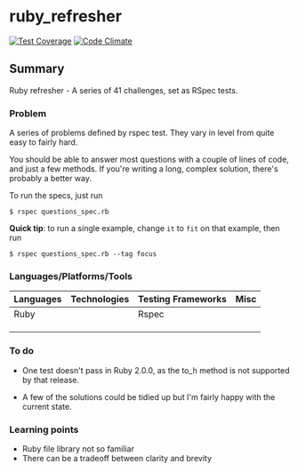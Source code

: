 # ruby_refresher

[![Test Coverage](https://codeclimate.com/github/chandley/ruby_refresher/badges/coverage.svg)](https://codeclimate.com/github/chandley/ruby_refresher)
[![Code Climate](https://codeclimate.com/github/chandley/ruby_refresher/badges/gpa.svg)](https://codeclimate.com/github/chandley/ruby_refresher)

## Summary

Ruby refresher - A series of 41 challenges, set as RSpec tests.

### Problem

A series of problems defined by rspec test. They vary in level from quite easy to fairly hard. 

You should be able to answer most questions with a couple of lines of code, and just a few methods. If you're writing a long, complex solution, there's probably a better way.

To run the specs, just run

~~~
$ rspec questions_spec.rb
~~~

**Quick tip**: to run a single example, change `it` to `fit` on that example, then run

~~~
$ rspec questions_spec.rb --tag focus
~~~



### Languages/Platforms/Tools

| Languages | Technologies  | Testing Frameworks| Misc
| :-------------------------------------------- |:--------------|:-----------|:----|
| Ruby      |               | Rspec             |               |
|           |               |                   |               |
|           |               |                   |  
|           |               |


### To do

* One test doesn't pass in Ruby 2.0.0, as the to_h method is not supported by that release.

* A few of the solutions could be tidied up but I'm fairly happy with the current state.

### Learning points

* Ruby file library not so familiar
* There can be a tradeoff between clarity and brevity




